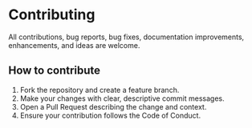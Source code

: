 # Contributing

All contributions, bug reports, bug fixes, documentation improvements, enhancements, and ideas are welcome.

## How to contribute
1. Fork the repository and create a feature branch.
2. Make your changes with clear, descriptive commit messages.
3. Open a Pull Request describing the change and context.
4. Ensure your contribution follows the Code of Conduct.
